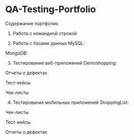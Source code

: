 # QA-Testing-Portfolio

Содержание портфолио
1. Работа с командной строкой


2. Работа с базами данных
MySQL:



MongoDB:


3. Тестирование веб-приложений
Demoshopping:

Отчеты о дефектах



Тест-кейсы


Чек-листы



4. Тестирование мобильных приложений
ShoppingList:

Чек-листы


Тест-кейсы


Отчеты о дефектах



